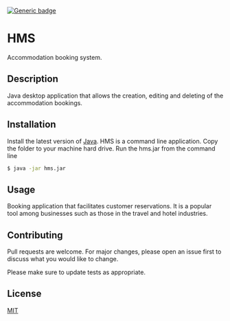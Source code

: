 [![Generic badge](https://img.shields.io/badge/GitHub-Profile-green)](https://github.com/lukasgrabowicz?tab=repositories)

# HMS

Accommodation booking system.

## Description

Java desktop application that allows the creation, editing and deleting of the accommodation bookings. 


## Installation
Install the latest version of [Java](https://www.java.com/download/ie_manual.jsp). 
HMS is a command line application. Copy the folder to your machine hard drive. Run the hms.jar from the command line
```cmd
$ java -jar hms.jar
```
## Usage
Booking application that facilitates customer reservations. It is a popular tool among businesses such as those in the travel and hotel industries.

## Contributing
Pull requests are welcome. For major changes, please open an issue first to discuss what you would like to change.

Please make sure to update tests as appropriate.

## License
[MIT](https://choosealicense.com/licenses/mit/)